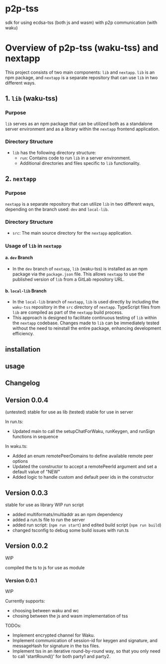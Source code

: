 # p2p-tss
sdk for using ecdsa-tss (both js and wasm) with p2p communication (with waku)

# Overview of p2p-tss (waku-tss) and nextapp
This project consists of two main components: `lib` and `nextapp`. `lib` is an npm package, and `nextapp` is a separate repository that can use `lib` in two different ways.

## 1. `lib` (waku-tss)

### Purpose
`lib` serves as an npm package that can be utilized both as a standalone server environment and as a library within the `nextapp` frontend application.

### Directory Structure
- `lib` has the following directory structure:
  - `run`: Contains code to run `lib` in a server environment.
  - Additional directories and files specific to `lib` functionality.

## 2. `nextapp`

### Purpose
`nextapp` is a separate repository that can utilize `lib` in two different ways, depending on the branch used: `dev` and `local-lib`.

### Directory Structure
- `src`: The main source directory for the `nextapp` application.

### Usage of `lib` in `nextapp`

#### a. `dev` Branch

- In the `dev` branch of `nextapp`, `lib` (waku-tss) is installed as an npm package via the `package.json` file. This allows `nextapp` to use the published version of `lib` from a GitLab repository URL.

#### b. `local-lib` Branch

- In the `local-lib` branch of `nextapp`, `lib` is used directly by including the `waku-tss` repository in the `src` directory of `nextapp`. TypeScript files from `lib` are compiled as part of the `nextapp` build process.
- This approach is designed to facilitate continuous testing of `lib` within the `nextapp` codebase. Changes made to `lib` can be immediately tested without the need to reinstall the entire package, enhancing development efficiency.



## installation

## usage

## Changelog

## Version 0.0.4
(untested) stable for use as lib
(tested) stable for use in server 

In run.ts:
- Updated main to call the setupChatForWaku, runKeygen, and runSign functions in sequence

In waku.ts:
- Added an enum remotePeerDomains to define available remote peer options
- Updated the constructor to accept a remotePeerId argument and set a default value of "NEW"
- Added logic to handle custom and default peer ids in the constructor


## Version 0.0.3
stable for use as library
WIP run script

* added multiformats/multiaddr as an npm dependency
* added a run.ts file to run the server
* added run script: (`npm run start`) and edited build script (`npm run build`)
* changed tsconfig to debug some build issues with run.ts


## Version 0.0.2
WIP 

compiled the ts to js for use as module 
### Version 0.0.1
WIP

Currently supports:
* choosing between waku and wc
* chosing between the js and wasm implementation of tss



TODOs:
* Implement encrypted channel for Waku.
* Implement communication of session-id for keygen and signature, and messageHash for signature in the tss files.
* Implement tss in an iterative round-by-round way, so that you only need to call 'startRound()' for both party1 and party2.
